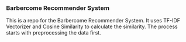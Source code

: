 ### Barbercome Recommender System
This is a repo for the Barbercome Recommender System. It uses TF-IDF Vectorizer and Cosine Similarity to calculate the similarity. The process starts with preprocessing the data first.
